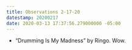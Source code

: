 ```yaml
---
title: Observations 2-17-20
datestamp: 20200217
date: 2020-03-13 17:37:56.279000000 -05:00
---
```


- “Drumming Is My Madness” by Ringo. Wow.
